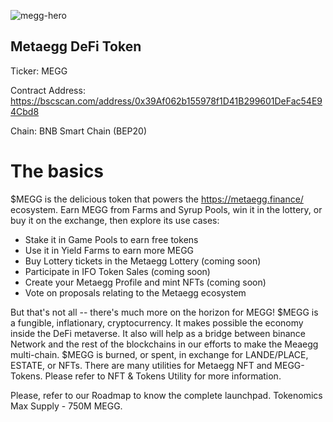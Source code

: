 ![megg-hero](https://user-images.githubusercontent.com/98596722/176262843-b820aafd-af14-4441-a53f-319a07cae115.png)

## Metaegg DeFi Token

Ticker: MEGG

Contract Address: https://bscscan.com/address/0x39Af062b155978f1D41B299601DeFac54E94Cbd8

Chain: BNB Smart Chain (BEP20)

# The basics
$MEGG is the delicious token that powers the https://metaegg.finance/ ecosystem.
Earn MEGG from Farms and Syrup Pools, win it in the lottery, or buy it on the exchange, then explore its use cases:
- Stake it in Game Pools to earn free tokens
- Use it in Yield Farms to earn more MEGG
- Buy Lottery tickets in the Metaegg Lottery (coming soon)
- Participate in IFO Token Sales (coming soon)
- Create your Metaegg Profile and mint NFTs (coming soon)
- Vote on proposals relating to the Metaegg ecosystem

But that's not all -- there's much more on the horizon for MEGG!
$MEGG is a fungible, inflationary, cryptocurrency. It makes possible the economy inside the DeFi metaverse. It also will help as a bridge between binance Network and the rest of the blockchains in our efforts to make the Meaegg multi-chain.
$MEGG is burned, or spent, in exchange for LANDE/PLACE, ESTATE, or NFTs. There are many utilities for Metaegg NFT and MEGG-Tokens. Please refer to NFT & Tokens Utility for more information.

Please, refer to our Roadmap to know the complete launchpad.
Tokenomics
Max Supply - 750M MEGG.
